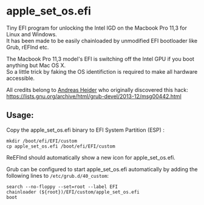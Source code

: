 # apple_set_os.efi
Tiny EFI program for unlocking the Intel IGD on the Macbook Pro 11,3 for Linux and Windows.  
It has been made to be easily chainloaded by unmodified EFI bootloader like Grub, rEFInd etc.

The Macbook Pro 11,3 model's EFI is switching off the Intel GPU if you boot anything but Mac OS X.  
So a little trick by faking the OS identifiction is required to make all hardware accessible.

All credits belong to [Andreas Heider](https://github.com/ah-) who originally discovered this hack:  
https://lists.gnu.org/archive/html/grub-devel/2013-12/msg00442.html

## Usage:
Copy the apple_set_os.efi binary to EFI System Partition (ESP) :
```
mkdir /boot/efi/EFI/custom
cp apple_set_os.efi /boot/efi/EFI/custom
```
ReEFInd should automatically show a new icon for apple_set_os.efi.

Grub can be configured to start apple_set_os.efi automatically by adding the following lines to  ``/etc/grub.d/40_custom``:
```
search --no-floppy --set=root --label EFI
chainloader (${root})/EFI/custom/apple_set_os.efi
boot
```

